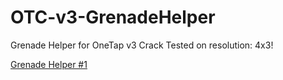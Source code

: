 # OTC-v3-GrenadeHelper
Grenade Helper for OneTap v3 Crack
Tested on resolution: 4x3!

[Grenade Helper #1](https://user-images.githubusercontent.com/35975332/113495304-294c2600-950a-11eb-990b-5021f95cfcc3.png)

